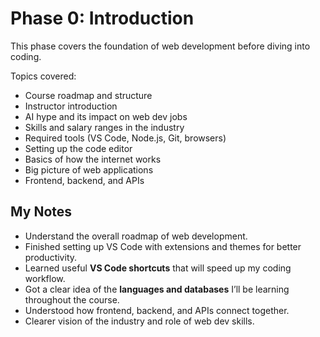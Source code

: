# Phase 0: Introduction
This phase covers the foundation of web development before diving into coding.

Topics covered:
- Course roadmap and structure
- Instructor introduction
- AI hype and its impact on web dev jobs
- Skills and salary ranges in the industry
- Required tools (VS Code, Node.js, Git, browsers)
- Setting up the code editor
- Basics of how the internet works
- Big picture of web applications
- Frontend, backend, and APIs

## My Notes
- Understand the overall roadmap of web development.
- Finished setting up VS Code with extensions and themes for better productivity.
- Learned useful **VS Code shortcuts** that will speed up my coding workflow.
- Got a clear idea of the **languages and databases** I’ll be learning throughout the course.
- Understood how frontend, backend, and APIs connect together.
- Clearer vision of the industry and role of web dev skills.
